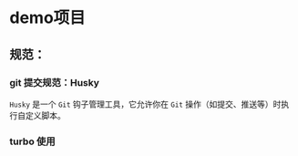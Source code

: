 # demo项目



## 规范：



### git 提交规范：Husky

`Husky` 是一个 `Git` 钩子管理工具，它允许你在 `Git` 操作（如提交、推送等）时执行自定义脚本。


### turbo 使用

